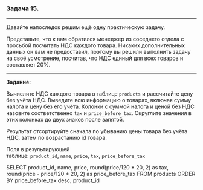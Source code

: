 
### Задача 15.

---

Давайте напоследок решим ещё одну практическую задачу.

Представьте, что к вам обратился менеджер из соседнего отдела с просьбой посчитать НДС каждого товара. Никаких дополнительных данных он вам не предоставил, поэтому вы решили выполнить задачу на своё усмотрение, посчитав, что НДС единый для всех товаров и составляет 20%.

---

**Задание:**

Вычислите НДС каждого товара в таблице `products` и рассчитайте цену без учёта НДС. Выведите всю информацию о товарах, включая сумму налога и цену без его учёта. Колонки с суммой налога и ценой без НДС назовите соответственно `tax` и `price_before_tax`. Округлите значения в этих колонках до двух знаков после запятой.

Результат отсортируйте сначала по убыванию цены товара без учёта НДС, затем по возрастанию id товара.

Поля в результирующей таблице: `product_id`, `name`, `price`, `tax`, `price_before_tax`

SELECT product_id,
       name,
       price,
       round(price/120 * 20, 2) as tax,
       round(price - price/120 * 20, 2) as price_before_tax
FROM   products
ORDER BY price_before_tax desc, product_id
